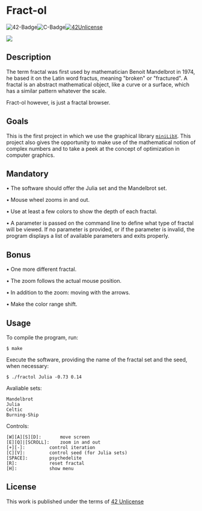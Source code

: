 # Fract-ol

![42-Badge](https://img.shields.io/badge/%C3%89cole-42SP-blue)![C-Badge](https://img.shields.io/badge/Language-C-lightgrey)[![42Unlicense](https://img.shields.io/badge/License-42Unlicense-yellowgreen)](https://github.com/gcamerli/42unlicense)

<img src="imgs/Widelbrot.gif"/>


## Description

The term fractal was first used by mathematician Benoit Mandelbrot in 1974,
he based it on the Latin word fractus, meaning "broken" or "fractured".
A fractal is an abstract mathematical object, like a curve or a surface, which has a similar
pattern whatever the scale.

Fract-ol however, is just a fractal browser.

## Goals

This is the first project in which we use the graphical library [`miniLibX`](https://github.com/42Paris/minilibx-linux).
This project also gives the opportunity to make use of the mathematical notion of complex numbers and to take a peek at the concept of optimization in computer graphics.


## Mandatory

• The software should offer the Julia set and the Mandelbrot set.

• Mouse wheel zooms in and out.

• Use at least a few colors to show the depth of each fractal.

• A parameter is passed on the command line to define what type of fractal will be
viewed. If no parameter is provided, or if the parameter is invalid, the program
displays a list of available parameters and exits properly.


## Bonus

• One more different fractal.

• The zoom follows the actual mouse position.

• In addition to the zoom: moving with the arrows.

• Make the color range shift.


## Usage

To compile the program, run:

```
$ make
```

Execute the software, providing the name of the fractal set and the seed, when necessary:
```
$ ./fractol Julia -0.73 0.14
```
Avaliable sets:
```
Mandelbrot
Julia
Celtic
Burning-Ship
```
Controls:
```
[W][A][S][D]: 		move screen
[E][Q]|[SCROLL]:	zoom in and out
[+][-]:			control iteration
[C][V]:			control seed (for Julia sets)
[SPACE]:		psychedelite
[R]:			reset fractal
[H]:			show menu
```
## License

This work is published under the terms of [42 Unlicense](https://github.com/gcamerli/42unlicense)
